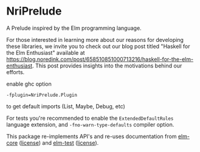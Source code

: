 # NriPrelude

A Prelude inspired by the Elm programming language.

For those interested in learning more about our reasons for developing these libraries, we invite you to check out our blog post titled "Haskell for the Elm Enthusiast" available at https://blog.noredink.com/post/658510851000713216/haskell-for-the-elm-enthusiast. This post provides insights into the motivations behind our efforts.

enable ghc option

```
-fplugin=NriPrelude.Plugin
```

to get default imports (List, Maybe, Debug, etc)

For tests you're recommended to enable the `ExtendedDefaultRules` language extension, and `-fno-warn-type-defaults` compiler option.

This package re-implements API's and re-uses documentation from [elm-core][] ([license](./licenses/ELM_CORE_LICENSE)) and [elm-test][] ([license](./licenses/ELM_TEST_LICENSE)).

[elm-core]: https://github.com/elm/core
[elm-test]: https://github.com/elm-community/elm-test
